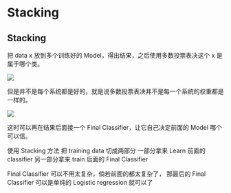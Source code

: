 # Stacking

## Stacking

把 data x 放到多个训练好的 Model，得出结果，之后使用多数投票表决这个 x 是属于哪个类。

![](<https://raw.githubusercontent.com/Neotter/NTU_DeepLearning_Note/master/Week7/images/14-Ensemble%20(v6)_%E9%A1%B5%E9%9D%A2_43.png>)

但是并不是每个系统都是好的，就是说多数投票表决并不是每一个系统的权重都是一样的。

![](<https://raw.githubusercontent.com/Neotter/NTU_DeepLearning_Note/master/Week7/images/14-Ensemble%20(v6)_%E9%A1%B5%E9%9D%A2_44.png>)

这时可以再在结果后面接一个 Final Classifier，让它自己决定前面的 Model 哪个可以信。

使用 Stacking 方法
把 training data 切成两部分
一部分拿来 Learn 前面的 classifier
另一部分拿来 train 后面的 Final Classifier

Final Classifier 可以不用太复杂，倘若前面的都太复杂了，
那最后的 Final Classifier 可以是单纯的 Logistic regression 就可以了
